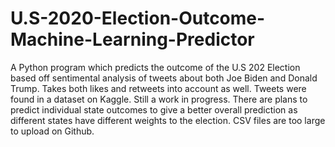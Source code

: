 # U.S-2020-Election-Outcome-Machine-Learning-Predictor
A Python program which predicts the outcome of the U.S 202 Election based off sentimental analysis of tweets about both Joe Biden and Donald Trump. Takes both likes and retweets into account as well. Tweets were found in a dataset on Kaggle. Still a work in progress. There are plans to predict individual state outcomes to give a better overall prediction as different states have different weights to the election. CSV files are too large to upload on Github.
